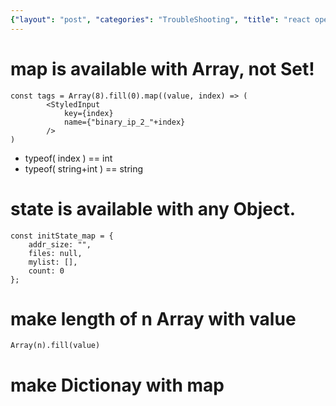 ```yaml
---
{"layout": "post", "categories": "TroubleShooting", "title": "react operation", "feature-img": "assets/img/feature_img.png"}
---
```

# map is available with Array, not Set!
``` 
const tags = Array(8).fill(0).map((value, index) => (
        <StyledInput
            key={index}
            name={"binary_ip_2_"+index}
        />
)
```
- typeof( index ) == int
- typeof( string+int ) == string

# state is available with any Object. 
```
const initState_map = {
    addr_size: "",
    files: null,
    mylist: [],
    count: 0
};
```

# make length of n Array with value
```
Array(n).fill(value)
```

# make Dictionay with map
```

```
